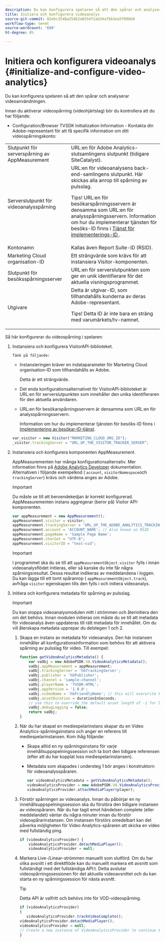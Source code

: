 ```yaml
---
description: Du kan konfigurera spelaren så att den spårar och analyserar videoanvändningen.
title: Initiera och konfigurera videoanalys
source-git-commit: 02ebc3548a254b2a6554f1ab34afbb3ea5f09bb8
workflow-type: tm+mt
source-wordcount: '689'
ht-degree: 0%

---
```


# Initiera och konfigurera videoanalys {#initialize-and-configure-video-analytics}

Du kan konfigurera spelaren så att den spårar och analyserar videoanvändningen.

Innan du aktiverar videospårning (videohjärtslag) bör du kontrollera att du har följande:

* Configuration/Browser TVSDK Initialization Information - Kontakta din Adobe-representant för att få specifik information om ditt videospårningskonto:

<table id="table_3565328ABBEE4605A92EAE1ADE5D6F84">
 <tbody>
  <tr>
   <td colname="col1"> Slutpunkt för serverspårning av AppMeasurement </td>
   <td colname="col2"> URL:en för Adobe Analytics-slutsamlingens slutpunkt (tidigare SiteCatalyst). </td>
  </tr>
  <tr>
   <td colname="col1"> Serverslutpunkt för videoanalysspårning </td>
   <td colname="col2"> URL:en för videoanalysens back-end-samlingens slutpunkt. Här skickas alla anrop till spårning av pulsslag. <p>Tips! URL:en för besökarspårningsservern är densamma som URL:en för analysspårningsservern. Information om hur du implementerar tjänsten för besöks-ID finns i <a href="https://experienceleague.adobe.com/docs/id-service/using/implementation/setup-target.html?lang=en" format="html" scope="external"> Tjänst för implementerings-ID </a>. </p> </td>
  </tr>
  <tr>
   <td colname="col1"> Kontonamn </td>
   <td colname="col2"> Kallas även Report Suite-ID (RSID). </td>
  </tr>
  <tr>
   <td colname="col1"> Marketing Cloud organisation-ID </td>
   <td colname="col2"> Ett strängvärde som krävs för att instansiera Visitor-komponenten. </td>
  </tr>
  <tr>
   <td colname="col1"> Slutpunkt för besöksspårningsserver </td>
   <td colname="col2"> URL:en för serverslutpunkten som ger en unik identifierare för det aktuella visningsprogrammet. </td>
  </tr>
  <tr>
   <td colname="col1"> Utgivare </td>
   <td colname="col2"> Detta är utgivar-ID, som tillhandahålls kunderna av deras Adobe-representant. <p>Tips! Detta ID är inte bara en sträng med varumärkets/tv-namnet. </p> </td>
  </tr>
 </tbody>
</table>

Så här konfigurerar du videospårning i spelaren:

1. Instansiera och konfigurera VisitorAPI-biblioteket.

       Tänk på följande:
   
   * Instansieringen kräver en indataparameter för Marketing Cloud organisation-ID som tillhandahålls av Adobe.

     Detta är ett strängvärde.
   * Det enda konfigurationsalternativet för VisitorAPI-biblioteket är URL:en för serverslutpunkten som innehåller den unika identifieraren för den aktuella användaren.
   * URL:en för besökarspårningsservern är densamma som URL:en för analysspårningsservern.

     Information om hur du implementerar tjänsten för besöks-ID finns i [Implementering av besökar-ID-tjänst](https://experienceleague.adobe.com/docs/id-service/using/implementation/setup-target.html?lang=en).

   ```js
   var_visitor = new Visitor("MARKETING_CLOUD_ORG_ID");
   _visitor.trackingServer = "URL_OF_THE_VISITOR_TRACKER_SERVER”;
   ```

2. Instansiera och konfigurera komponenten AppMeasurement.

   AppMeasurementen har många konfigurationsalternativ. Mer information finns på [Adobe Analytics Developer](https://microsite.omniture.com/t2/help/en_US/reference/#Developer) dokumentation. Alternativen i följande exempelkod ( `account`, `visitorNamespace`och `trackingServer`) krävs och värdena anges av Adobe.

   >[!IMPORTANT]
   >
   >Du måste se till att beroendekedjan är korrekt konfigurerad. AppMeasurementen instans aggregerar (beror på) Visitor API-komponenten.

   ```js
   var appMeasurement = new AppMeasurement();
   appMeasurement.visitor = visitor;
   appMeasurement.trackingServer = 'URL_OF_THE_ADOBE_ANALYTICS_TRACKING_SERVER';
   appMeasurement.account = 'ACCOUNT_NAME'; // Also known as RSID
   appMeasurement.pageName = 'Sample Page Name';
   appMeasurement.charSet = "UTF-8";
   appMeasurement.visitorID = "test-vid";
   ```

   >[!IMPORTANT]
   >
   >I programmet ska du se till att `appMeasurementObject.visitor` fylls i innan videoanalysflödet initieras, eller så kanske du inte får några spårningsresultat. Dessa resultat indikeras av meddelandena i loggen. Du kan lägga till ett tomt spåranrop ( `appMeasurementObject.track`), avfråga `visitor` egenskapen tills den fylls i och initiera videoanalys.

3. Initiera och konfigurera metadata för spårning av pulsslag.

   >[!IMPORTANT]
   >
   >Du kan stoppa videoanalysmodulen mitt i strömmen och återinitiera den om det behövs. Innan modulen initieras om måste du se till att metadata för videoanalys även uppdateras till rätt metadata för innehållet. Om du vill återskapa metadata upprepar du delstegen 1 och 2.

   1. Skapa en instans av metadata för videoanalys.
Den här instansen innehåller all konfigurationsinformation som behövs för att aktivera spårning av pulsslag för video. Till exempel:

      ```js
      function getVideoAnalyticsMetadata() {
          var vaObj = new AdobePSDK.VA.VideoAnalyticsMetadata();
          vaObj.appMeasurement = appMeasurement;
          vaObj.trackingServer = 'hbTrackingServer';
          vaObj.publisher = 'hbPublisher';
          vaObj.channel = 'sample-channel';
          vaObj.playerName = 'TVSDK-HTML';
          vaObj.appVersion = '1.0.0';
          vaObj.videoName = 'hbFriendlyName'; // this will overwrite the ContextData variable a.media.friendlyName
          vaObj.assetDuration = durationInSeconds;
          // use this to override the default asset length of -1 for live streams
          vaObj.debugLogging = false;
          return vaObj;
      }
      ```

   2. När du har skapat en mediespelarinstans skapar du en Video Analytics-spårningsinstans och anger en referens till mediespelarinstansen.
Kom ihåg följande:

      * Skapa alltid en ny spårningsinstans för varje innehållsuppspelningssession och ta bort den tidigare referensen (efter att du har kopplat loss mediespelarinstansen).
      * Metadata som skapades i understeg 1 bör anges i konstruktorn för videoanalysspåraren.

        ```js
        var videoAnalyticsMetadata = getVideoAnalyticsMetadata();
        videoAnalyticsProvider = new AdobePSDK.VA.VideoAnalyticsProvider(videoAnalyticsMetadata);
        videoAnalyticsProvider.attachMediaPlayer(player);
        ```

   3. Förstör spårningen av videoanalys.
Innan du påbörjar en ny innehållsuppspelningssession ska du förstöra den tidigare instansen av videospåraren. När du har tagit emot händelsen complete (eller meddelandet) väntar du några minuter innan du förstör videospårarinstansen. Om instansen förstörs omedelbart kan det påverka möjligheten för Video Analytics-spåraren att skicka en video med fullständig ping.

      ```js
      if (videoAnalyticsProvider) {
          videoAnalyticsProvider.detachMediaPlayer();
          videoAnalyticsProvider = null;
      ```

   4. Markera Live-/Linear-strömmen manuellt som slutförd.
Om du har olika avsnitt i ett direktflöde kan du manuellt markera ett avsnitt som fullständigt med det fullständiga API:t. Detta avslutar videospårningssessionen för det aktuella videoavsnittet och du kan starta en ny spårningssession för nästa avsnitt.
      >[!TIP]
      >
      >Detta API är valfritt och behövs inte för VOD-videospårning.

      ```js
      if (videoAnalyticsProvider)
      {
         videoAnalyticsProvider.trackVideoComplete();
      videoAnalyticsProvider.detachMediaPlayer();
      videoAnalyticsProvider = null;
      // Create a new instance of VideoAnalyticsProvider to continue tracking.
      }
      ```
